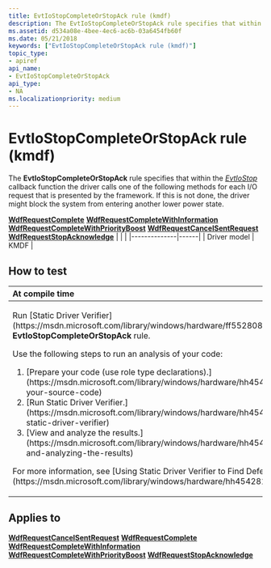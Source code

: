 ```yaml
---
title: EvtIoStopCompleteOrStopAck rule (kmdf)
description: The EvtIoStopCompleteOrStopAck rule specifies that within the EvtIoStop callback function the driver calls one of the following methods for each I/O request that is presented by the framework.
ms.assetid: d534a08e-4bee-4ec6-ac6b-03a6454fb60f
ms.date: 05/21/2018
keywords: ["EvtIoStopCompleteOrStopAck rule (kmdf)"]
topic_type:
- apiref
api_name:
- EvtIoStopCompleteOrStopAck
api_type:
- NA
ms.localizationpriority: medium
---
```


# EvtIoStopCompleteOrStopAck rule (kmdf)


The **EvtIoStopCompleteOrStopAck** rule specifies that within the [*EvtIoStop*](https://msdn.microsoft.com/library/windows/hardware/ff541788) callback function the driver calls one of the following methods for each I/O request that is presented by the framework. If this is not done, the driver might block the system from entering another lower power state.

[**WdfRequestComplete**](https://msdn.microsoft.com/library/windows/hardware/ff549945)
[**WdfRequestCompleteWithInformation**](https://msdn.microsoft.com/library/windows/hardware/ff549948)
[**WdfRequestCompleteWithPriorityBoost**](https://msdn.microsoft.com/library/windows/hardware/ff549949)
[**WdfRequestCancelSentRequest**](https://msdn.microsoft.com/library/windows/hardware/ff549941)
[**WdfRequestStopAcknowledge**](https://msdn.microsoft.com/library/windows/hardware/ff550033)
|              |      |
|--------------|------|
| Driver model | KMDF |

How to test
-----------

<table>
<colgroup>
<col width="100%" />
</colgroup>
<thead>
<tr class="header">
<th align="left">At compile time</th>
</tr>
</thead>
<tbody>
<tr class="odd">
<td align="left"><p>Run [Static Driver Verifier](https://msdn.microsoft.com/library/windows/hardware/ff552808) and specify the <strong>EvtIoStopCompleteOrStopAck</strong> rule.</p>
Use the following steps to run an analysis of your code:
<ol>
<li>[Prepare your code (use role type declarations).](https://msdn.microsoft.com/library/windows/hardware/hh454281#preparing-your-source-code)</li>
<li>[Run Static Driver Verifier.](https://msdn.microsoft.com/library/windows/hardware/hh454281#running-static-driver-verifier)</li>
<li>[View and analyze the results.](https://msdn.microsoft.com/library/windows/hardware/hh454281#viewing-and-analyzing-the-results)</li>
</ol>
<p>For more information, see [Using Static Driver Verifier to Find Defects in Drivers](https://msdn.microsoft.com/library/windows/hardware/hh454281).</p></td>
</tr>
</tbody>
</table>

Applies to
----------

[**WdfRequestCancelSentRequest**](https://msdn.microsoft.com/library/windows/hardware/ff549941)
[**WdfRequestComplete**](https://msdn.microsoft.com/library/windows/hardware/ff549945)
[**WdfRequestCompleteWithInformation**](https://msdn.microsoft.com/library/windows/hardware/ff549948)
[**WdfRequestCompleteWithPriorityBoost**](https://msdn.microsoft.com/library/windows/hardware/ff549949)
[**WdfRequestStopAcknowledge**](https://msdn.microsoft.com/library/windows/hardware/ff550033)
 

 





